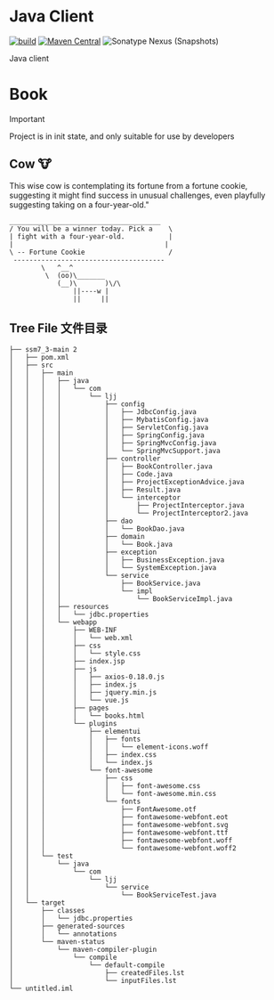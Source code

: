 # Java Client

[![build](https://github.com/kubernetes-client/java/workflows/build/badge.svg)](https://github.com/kubernetes-client/java/actions/workflows/maven.yml)
[![Maven Central](https://img.shields.io/maven-central/v/io.kubernetes/client-java.svg?label=Maven%20Central)](https://search.maven.org/search?q=g:%22io.kubernetes%22%20AND%20a:%22client-java%22)
![Sonatype Nexus (Snapshots)](https://img.shields.io/nexus/s/io.kubernetes/client-java?label=Maven%20Snapshot&server=https%3A%2F%2Foss.sonatype.org)

Java client


# Book &nbsp;
> [!IMPORTANT]
> Project is in init state, and only suitable for use by developers
>

## Cow 🐮

This wise cow is contemplating its fortune from a fortune cookie, suggesting it might find success in unusual challenges, even playfully suggesting taking on a four-year-old."
```text
______________________________________
/ You will be a winner today. Pick a    \
| fight with a four-year-old.           |
|                                      |
\ -- Fortune Cookie                     /
 --------------------------------------
        \   ^__^
         \  (oo)\_______
            (__)\       )\/\
                ||----w |
                ||     ||
```
## Tree File 文件目录
```text
├── ssm7_3-main 2
│   ├── pom.xml
│   ├── src
│   │   ├── main
│   │   │   ├── java
│   │   │   │   └── com
│   │   │   │       └── ljj
│   │   │   │           ├── config
│   │   │   │           │   ├── JdbcConfig.java
│   │   │   │           │   ├── MybatisConfig.java
│   │   │   │           │   ├── ServletConfig.java
│   │   │   │           │   ├── SpringConfig.java
│   │   │   │           │   ├── SpringMvcConfig.java
│   │   │   │           │   └── SpringMvcSupport.java
│   │   │   │           ├── controller
│   │   │   │           │   ├── BookController.java
│   │   │   │           │   ├── Code.java
│   │   │   │           │   ├── ProjectExceptionAdvice.java
│   │   │   │           │   ├── Result.java
│   │   │   │           │   └── interceptor
│   │   │   │           │       ├── ProjectInterceptor.java
│   │   │   │           │       └── ProjectInterceptor2.java
│   │   │   │           ├── dao
│   │   │   │           │   └── BookDao.java
│   │   │   │           ├── domain
│   │   │   │           │   └── Book.java
│   │   │   │           ├── exception
│   │   │   │           │   ├── BusinessException.java
│   │   │   │           │   └── SystemException.java
│   │   │   │           └── service
│   │   │   │               ├── BookService.java
│   │   │   │               └── impl
│   │   │   │                   └── BookServiceImpl.java
│   │   │   ├── resources
│   │   │   │   └── jdbc.properties
│   │   │   └── webapp
│   │   │       ├── WEB-INF
│   │   │       │   └── web.xml
│   │   │       ├── css
│   │   │       │   └── style.css
│   │   │       ├── index.jsp
│   │   │       ├── js
│   │   │       │   ├── axios-0.18.0.js
│   │   │       │   ├── index.js
│   │   │       │   ├── jquery.min.js
│   │   │       │   └── vue.js
│   │   │       ├── pages
│   │   │       │   └── books.html
│   │   │       └── plugins
│   │   │           ├── elementui
│   │   │           │   ├── fonts
│   │   │           │   │   └── element-icons.woff
│   │   │           │   ├── index.css
│   │   │           │   └── index.js
│   │   │           └── font-awesome
│   │   │               ├── css
│   │   │               │   ├── font-awesome.css
│   │   │               │   └── font-awesome.min.css
│   │   │               └── fonts
│   │   │                   ├── FontAwesome.otf
│   │   │                   ├── fontawesome-webfont.eot
│   │   │                   ├── fontawesome-webfont.svg
│   │   │                   ├── fontawesome-webfont.ttf
│   │   │                   ├── fontawesome-webfont.woff
│   │   │                   └── fontawesome-webfont.woff2
│   │   └── test
│   │       └── java
│   │           └── com
│   │               └── ljj
│   │                   └── service
│   │                       └── BookServiceTest.java
│   └── target
│       ├── classes
│       │   └── jdbc.properties
│       ├── generated-sources
│       │   └── annotations
│       └── maven-status
│           └── maven-compiler-plugin
│               └── compile
│                   └── default-compile
│                       ├── createdFiles.lst
│                       └── inputFiles.lst
└── untitled.iml
```
